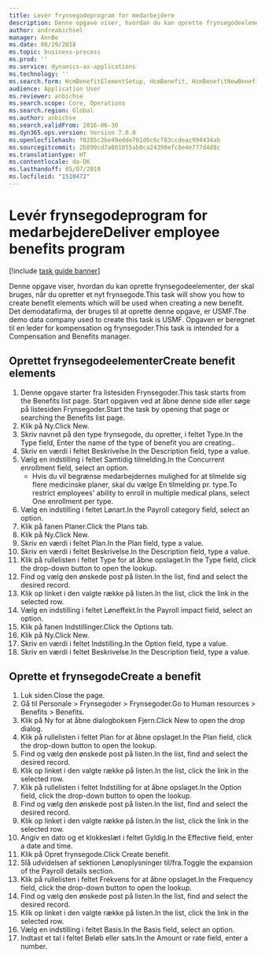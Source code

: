 ```yaml
---
title: Levér frynsegodeprogram for medarbejdere
description: Denne opgave viser, hvordan du kan oprette frynsegodeelementer, der skal bruges, når du opretter et nyt frynsegode.
author: andreabichsel
manager: AnnBe
ms.date: 08/29/2018
ms.topic: business-process
ms.prod: ''
ms.service: dynamics-ax-applications
ms.technology: ''
ms.search.form: HcmBenefitElementSetup, HcmBenefit, HcmBenefitNewBenefit, HcmBenefitPlanLookup
audience: Application User
ms.reviewer: anbichse
ms.search.scope: Core, Operations
ms.search.region: Global
ms.author: anbichse
ms.search.validFrom: 2016-06-30
ms.dyn365.ops.version: Version 7.0.0
ms.openlocfilehash: f0285c2be49edde701d6c6cf83ccdeac994434ab
ms.sourcegitcommit: 2b890cd7a801055ab0ca24398efc8e4e777d4d8c
ms.translationtype: HT
ms.contentlocale: da-DK
ms.lasthandoff: 05/07/2019
ms.locfileid: "1510472"
---
```

# <a name="deliver-employee-benefits-program"></a><span data-ttu-id="2e1e7-103">Levér frynsegodeprogram for medarbejdere</span><span class="sxs-lookup"><span data-stu-id="2e1e7-103">Deliver employee benefits program</span></span>

[!include [task guide banner](../../includes/task-guide-banner.md)]

<span data-ttu-id="2e1e7-104">Denne opgave viser, hvordan du kan oprette frynsegodeelementer, der skal bruges, når du opretter et nyt frynsegode.</span><span class="sxs-lookup"><span data-stu-id="2e1e7-104">This task will show you how to create benefit elements which will be used when creating a new benefit.</span></span> <span data-ttu-id="2e1e7-105">Det demodatafirma, der bruges til at oprette denne opgave, er USMF.</span><span class="sxs-lookup"><span data-stu-id="2e1e7-105">The demo data company used to create this task is USMF.</span></span> <span data-ttu-id="2e1e7-106">Opgaven er beregnet til en leder for kompensation og frynsegoder.</span><span class="sxs-lookup"><span data-stu-id="2e1e7-106">This task is intended for a Compensation and Benefits manager.</span></span>


## <a name="create-benefit-elements"></a><span data-ttu-id="2e1e7-107">Oprettet frynsegodeelementer</span><span class="sxs-lookup"><span data-stu-id="2e1e7-107">Create benefit elements</span></span>
1. <span data-ttu-id="2e1e7-108">Denne opgave starter fra listesiden Frynsegoder.</span><span class="sxs-lookup"><span data-stu-id="2e1e7-108">This task starts from the Benefits list page.</span></span> <span data-ttu-id="2e1e7-109">Start opgaven ved at åbne denne side eller søge på listesiden Frynsegoder.</span><span class="sxs-lookup"><span data-stu-id="2e1e7-109">Start the task by opening that page or searching the Benefits list page.</span></span>
2. <span data-ttu-id="2e1e7-110">Klik på Ny.</span><span class="sxs-lookup"><span data-stu-id="2e1e7-110">Click New.</span></span>
3. <span data-ttu-id="2e1e7-111">Skriv navnet på den type frynsegode, du opretter, i feltet Type.</span><span class="sxs-lookup"><span data-stu-id="2e1e7-111">In the Type field, Enter the name of the type of benefit you are creating..</span></span>
4. <span data-ttu-id="2e1e7-112">Skriv en værdi i feltet Beskrivelse.</span><span class="sxs-lookup"><span data-stu-id="2e1e7-112">In the Description field, type a value.</span></span>
5. <span data-ttu-id="2e1e7-113">Vælg en indstilling i feltet Samtidig tilmelding.</span><span class="sxs-lookup"><span data-stu-id="2e1e7-113">In the Concurrent enrollment field, select an option.</span></span>
    * <span data-ttu-id="2e1e7-114">Hvis du vil begrænse medarbejdernes mulighed for at tilmelde sig flere medicinske planer, skal du vælge En tilmelding pr. type.</span><span class="sxs-lookup"><span data-stu-id="2e1e7-114">To restrict employees' ability to enroll in multiple medical plans, select One enrollment per type.</span></span>  
6. <span data-ttu-id="2e1e7-115">Vælg en indstilling i feltet Lønart.</span><span class="sxs-lookup"><span data-stu-id="2e1e7-115">In the Payroll category field, select an option.</span></span>
7. <span data-ttu-id="2e1e7-116">Klik på fanen Planer.</span><span class="sxs-lookup"><span data-stu-id="2e1e7-116">Click the Plans tab.</span></span>
8. <span data-ttu-id="2e1e7-117">Klik på Ny.</span><span class="sxs-lookup"><span data-stu-id="2e1e7-117">Click New.</span></span>
9. <span data-ttu-id="2e1e7-118">Skriv en værdi i feltet Plan.</span><span class="sxs-lookup"><span data-stu-id="2e1e7-118">In the Plan field, type a value.</span></span>
10. <span data-ttu-id="2e1e7-119">Skriv en værdi i feltet Beskrivelse.</span><span class="sxs-lookup"><span data-stu-id="2e1e7-119">In the Description field, type a value.</span></span>
11. <span data-ttu-id="2e1e7-120">Klik på rullelisten i feltet Type for at åbne opslaget.</span><span class="sxs-lookup"><span data-stu-id="2e1e7-120">In the Type field, click the drop-down button to open the lookup.</span></span>
12. <span data-ttu-id="2e1e7-121">Find og vælg den ønskede post på listen.</span><span class="sxs-lookup"><span data-stu-id="2e1e7-121">In the list, find and select the desired record.</span></span>
13. <span data-ttu-id="2e1e7-122">Klik op linket i den valgte række på listen.</span><span class="sxs-lookup"><span data-stu-id="2e1e7-122">In the list, click the link in the selected row.</span></span>
14. <span data-ttu-id="2e1e7-123">Vælg en indstilling i feltet Løneffekt.</span><span class="sxs-lookup"><span data-stu-id="2e1e7-123">In the Payroll impact field, select an option.</span></span>
15. <span data-ttu-id="2e1e7-124">Klik på fanen Indstillinger.</span><span class="sxs-lookup"><span data-stu-id="2e1e7-124">Click the Options tab.</span></span>
16. <span data-ttu-id="2e1e7-125">Klik på Ny.</span><span class="sxs-lookup"><span data-stu-id="2e1e7-125">Click New.</span></span>
17. <span data-ttu-id="2e1e7-126">Skriv en værdi i feltet Indstilling.</span><span class="sxs-lookup"><span data-stu-id="2e1e7-126">In the Option field, type a value.</span></span>
18. <span data-ttu-id="2e1e7-127">Skriv en værdi i feltet Beskrivelse.</span><span class="sxs-lookup"><span data-stu-id="2e1e7-127">In the Description field, type a value.</span></span>

## <a name="create-a-benefit"></a><span data-ttu-id="2e1e7-128">Oprette et frynsegode</span><span class="sxs-lookup"><span data-stu-id="2e1e7-128">Create a benefit</span></span>
1. <span data-ttu-id="2e1e7-129">Luk siden.</span><span class="sxs-lookup"><span data-stu-id="2e1e7-129">Close the page.</span></span>
2. <span data-ttu-id="2e1e7-130">Gå til Personale > Frynsegoder > Frynsegoder.</span><span class="sxs-lookup"><span data-stu-id="2e1e7-130">Go to Human resources > Benefits > Benefits.</span></span>
3. <span data-ttu-id="2e1e7-131">Klik på Ny for at åbne dialogboksen Fjern.</span><span class="sxs-lookup"><span data-stu-id="2e1e7-131">Click New to open the drop dialog.</span></span>
4. <span data-ttu-id="2e1e7-132">Klik på rullelisten i feltet Plan for at åbne opslaget.</span><span class="sxs-lookup"><span data-stu-id="2e1e7-132">In the Plan field, click the drop-down button to open the lookup.</span></span>
5. <span data-ttu-id="2e1e7-133">Find og vælg den ønskede post på listen.</span><span class="sxs-lookup"><span data-stu-id="2e1e7-133">In the list, find and select the desired record.</span></span>
6. <span data-ttu-id="2e1e7-134">Klik op linket i den valgte række på listen.</span><span class="sxs-lookup"><span data-stu-id="2e1e7-134">In the list, click the link in the selected row.</span></span>
7. <span data-ttu-id="2e1e7-135">Klik på rullelisten i feltet Indstilling for at åbne opslaget.</span><span class="sxs-lookup"><span data-stu-id="2e1e7-135">In the Option field, click the drop-down button to open the lookup.</span></span>
8. <span data-ttu-id="2e1e7-136">Find og vælg den ønskede post på listen.</span><span class="sxs-lookup"><span data-stu-id="2e1e7-136">In the list, find and select the desired record.</span></span>
9. <span data-ttu-id="2e1e7-137">Klik op linket i den valgte række på listen.</span><span class="sxs-lookup"><span data-stu-id="2e1e7-137">In the list, click the link in the selected row.</span></span>
10. <span data-ttu-id="2e1e7-138">Angiv en dato og et klokkeslæt i feltet Gyldig.</span><span class="sxs-lookup"><span data-stu-id="2e1e7-138">In the Effective field, enter a date and time.</span></span>
11. <span data-ttu-id="2e1e7-139">Klik på Opret frynsegode.</span><span class="sxs-lookup"><span data-stu-id="2e1e7-139">Click Create benefit.</span></span>
12. <span data-ttu-id="2e1e7-140">Slå udvidelsen af sektionen Lønoplysninger til/fra.</span><span class="sxs-lookup"><span data-stu-id="2e1e7-140">Toggle the expansion of the Payroll details section.</span></span>
13. <span data-ttu-id="2e1e7-141">Klik på rullelisten i feltet Frekvens for at åbne opslaget.</span><span class="sxs-lookup"><span data-stu-id="2e1e7-141">In the Frequency field, click the drop-down button to open the lookup.</span></span>
14. <span data-ttu-id="2e1e7-142">Find og vælg den ønskede post på listen.</span><span class="sxs-lookup"><span data-stu-id="2e1e7-142">In the list, find and select the desired record.</span></span>
15. <span data-ttu-id="2e1e7-143">Klik op linket i den valgte række på listen.</span><span class="sxs-lookup"><span data-stu-id="2e1e7-143">In the list, click the link in the selected row.</span></span>
16. <span data-ttu-id="2e1e7-144">Vælg en indstilling i feltet Basis.</span><span class="sxs-lookup"><span data-stu-id="2e1e7-144">In the Basis field, select an option.</span></span>
17. <span data-ttu-id="2e1e7-145">Indtast et tal i feltet Beløb eller sats.</span><span class="sxs-lookup"><span data-stu-id="2e1e7-145">In the Amount or rate field, enter a number.</span></span>

